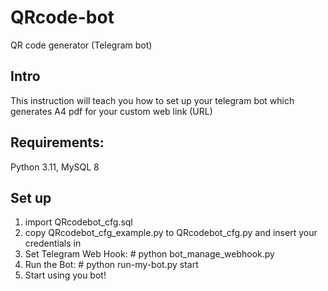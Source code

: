# QRcode-bot
QR code generator (Telegram bot)

## Intro
This instruction will teach you how to set up your telegram bot which generates A4 pdf for your custom web link (URL) 

## Requirements: 
Python 3.11, MySQL 8

## Set up
1. import QRcodebot_cfg.sql
2. copy QRcodebot_cfg_example.py to QRcodebot_cfg.py and insert your credentials in 
3. Set Telegram Web Hook: # python bot_manage_webhook.py
4. Run the Bot: # python run-my-bot.py start
5. Start using you bot!

